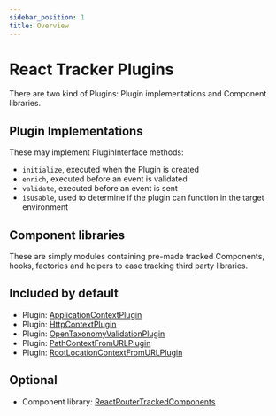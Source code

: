```yaml
---
sidebar_position: 1
title: Overview
---
```


# React Tracker Plugins

There are two kind of Plugins: Plugin implementations and Component libraries.

## Plugin Implementations
These may implement PluginInterface methods:
- `initialize`, executed when the Plugin is created
- `enrich`, executed before an event is validated
- `validate`, executed before an event is sent
- `isUsable`, used to determine if the plugin can function in the target environment

## Component libraries
These are simply modules containing pre-made tracked Components, hooks, factories and helpers to ease tracking third party libraries.

## Included by default
- Plugin: [ApplicationContextPlugin](/tracking/react/plugins/application-context.md)
- Plugin: [HttpContextPlugin](/tracking/react/plugins/http-context.md)
- Plugin: [OpenTaxonomyValidationPlugin](/tracking/react/plugins/open-taxonomy-validation.md)
- Plugin: [PathContextFromURLPlugin](/tracking/react/plugins/path-context-from-url.md)
- Plugin: [RootLocationContextFromURLPlugin](/tracking/react/plugins/root-location-context-from-url.md)

## Optional
- Component library: [ReactRouterTrackedComponents](/tracking/react/plugins/react-router-tracked-components.md)
